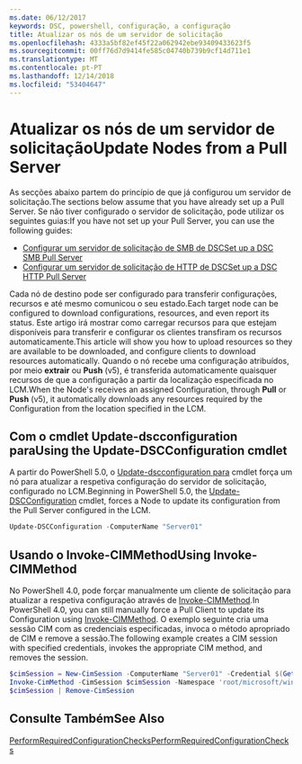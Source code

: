 ```yaml
---
ms.date: 06/12/2017
keywords: DSC, powershell, configuração, a configuração
title: Atualizar os nós de um servidor de solicitação
ms.openlocfilehash: 4333a5bf82ef45f22a062942ebe93409433623f5
ms.sourcegitcommit: 00ff76d7d9414fe585c04740b739b9cf14d711e1
ms.translationtype: MT
ms.contentlocale: pt-PT
ms.lasthandoff: 12/14/2018
ms.locfileid: "53404647"
---
```

# <a name="update-nodes-from-a-pull-server"></a><span data-ttu-id="47493-103">Atualizar os nós de um servidor de solicitação</span><span class="sxs-lookup"><span data-stu-id="47493-103">Update Nodes from a Pull Server</span></span>

<span data-ttu-id="47493-104">As secções abaixo partem do princípio de que já configurou um servidor de solicitação.</span><span class="sxs-lookup"><span data-stu-id="47493-104">The sections below assume that you have already set up a Pull Server.</span></span> <span data-ttu-id="47493-105">Se não tiver configurado o servidor de solicitação, pode utilizar os seguintes guias:</span><span class="sxs-lookup"><span data-stu-id="47493-105">If you have not set up your Pull Server, you can use the following guides:</span></span>

- [<span data-ttu-id="47493-106">Configurar um servidor de solicitação de SMB de DSC</span><span class="sxs-lookup"><span data-stu-id="47493-106">Set up a DSC SMB Pull Server</span></span>](pullServerSmb.md)
- [<span data-ttu-id="47493-107">Configurar um servidor de solicitação de HTTP de DSC</span><span class="sxs-lookup"><span data-stu-id="47493-107">Set up a DSC HTTP Pull Server</span></span>](pullServer.md)

<span data-ttu-id="47493-108">Cada nó de destino pode ser configurado para transferir configurações, recursos e até mesmo comunicou o seu estado.</span><span class="sxs-lookup"><span data-stu-id="47493-108">Each target node can be configured to download configurations, resources, and even report its status.</span></span> <span data-ttu-id="47493-109">Este artigo irá mostrar como carregar recursos para que estejam disponíveis para transferir e configurar os clientes transfiram os recursos automaticamente.</span><span class="sxs-lookup"><span data-stu-id="47493-109">This article will show you how to upload resources so they are available to be downloaded, and configure clients to download resources automatically.</span></span> <span data-ttu-id="47493-110">Quando o nó recebe uma configuração atribuídos, por meio **extrair** ou **Push** (v5), é transferida automaticamente quaisquer recursos de que a configuração a partir da localização especificada no LCM.</span><span class="sxs-lookup"><span data-stu-id="47493-110">When the Node's receives an assigned Configuration, through **Pull** or **Push** (v5), it automatically downloads any resources required by the Configuration from the location specified in the LCM.</span></span>

## <a name="using-the-update-dscconfiguration-cmdlet"></a><span data-ttu-id="47493-111">Com o cmdlet Update-dscconfiguration para</span><span class="sxs-lookup"><span data-stu-id="47493-111">Using the Update-DSCConfiguration cmdlet</span></span>

<span data-ttu-id="47493-112">A partir do PowerShell 5.0, o [Update-dscconfiguration para](/powershell/module/psdesiredstateconfiguration/update-dscconfiguration) cmdlet força um nó para atualizar a respetiva configuração do servidor de solicitação, configurado no LCM.</span><span class="sxs-lookup"><span data-stu-id="47493-112">Beginning in PowerShell 5.0, the [Update-DSCConfiguration](/powershell/module/psdesiredstateconfiguration/update-dscconfiguration) cmdlet, forces a Node to update its configuration from the Pull Server configured in the LCM.</span></span>

```powershell
Update-DSCConfiguration -ComputerName "Server01"
```

## <a name="using-invoke-cimmethod"></a><span data-ttu-id="47493-113">Usando o Invoke-CIMMethod</span><span class="sxs-lookup"><span data-stu-id="47493-113">Using Invoke-CIMMethod</span></span>

<span data-ttu-id="47493-114">No PowerShell 4.0, pode forçar manualmente um cliente de solicitação para atualizar a respetiva configuração através de [Invoke-CIMMethod](/powershell/module/cimcmdlets/invoke-cimmethod).</span><span class="sxs-lookup"><span data-stu-id="47493-114">In PowerShell 4.0, you can still manually force a Pull Client to update its Configuration using [Invoke-CIMMethod](/powershell/module/cimcmdlets/invoke-cimmethod).</span></span> <span data-ttu-id="47493-115">O exemplo seguinte cria uma sessão CIM com as credenciais especificadas, invoca o método apropriado de CIM e remove a sessão.</span><span class="sxs-lookup"><span data-stu-id="47493-115">The following example creates a CIM session with specified credentials, invokes the appropriate CIM method, and removes the session.</span></span>

```powershell
$cimSession = New-CimSession -ComputerName "Server01" -Credential $(Get-Credential)
Invoke-CimMethod -CimSession $cimSession -Namespace 'root/microsoft/windows/desiredstateconfiguration' -Class 'MSFT_DscLocalConfigurationManager' -MethodName 'PerformRequiredConfigurationChecks' -Arguments @{ 'Flags' = [uint32]1 } -Verbose
$cimSession | Remove-CimSession
```

## <a name="see-also"></a><span data-ttu-id="47493-116">Consulte Também</span><span class="sxs-lookup"><span data-stu-id="47493-116">See Also</span></span>

[<span data-ttu-id="47493-117">PerformRequiredConfigurationChecks</span><span class="sxs-lookup"><span data-stu-id="47493-117">PerformRequiredConfigurationChecks</span></span>](/powershell/dsc/msft-dsclocalconfigurationmanager-performrequiredconfigurationchecks)
